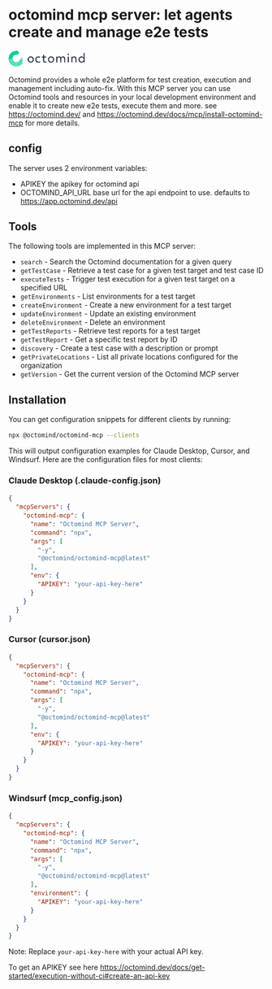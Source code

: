 # octomind mcp server: let agents create and manage e2e tests

<img src="images/light.svg" alt="Octomind Logo" width="150">

Octomind provides a whole e2e platform for test creation, execution and management including auto-fix.
With this MCP server you can use Octomind tools and resources in your local development environment and 
enable it to create new e2e tests, execute them and more. see https://octomind.dev/ and 
https://octomind.dev/docs/mcp/install-octomind-mcp for more details.

## config

The server uses 2 environment variables:

- APIKEY the apikey for octomind api
- OCTOMIND_API_URL  base url for the api endpoint to use. defaults to https://app.octomind.dev/api

## Tools

The following tools are implemented in this MCP server:

- `search` - Search the Octomind documentation for a given query
- `getTestCase` - Retrieve a test case for a given test target and test case ID
- `executeTests` - Trigger test execution for a given test target on a specified URL
- `getEnvironments` - List environments for a test target
- `createEnvironment` - Create a new environment for a test target
- `updateEnvironment` - Update an existing environment
- `deleteEnvironment` - Delete an environment
- `getTestReports` - Retrieve test reports for a test target
- `getTestReport` - Get a specific test report by ID
- `discovery` - Create a test case with a description or prompt
- `getPrivateLocations` - List all private locations configured for the organization
- `getVersion` - Get the current version of the Octomind MCP server

## Installation

You can get configuration snippets for different clients by running:

```bash
npx @octomind/octomind-mcp --clients
```

This will output configuration examples for Claude Desktop, Cursor, and Windsurf. Here are the configuration files for most clients:

### Claude Desktop (.claude-config.json)
```json
{
  "mcpServers": {
    "octomind-mcp": {
      "name": "Octomind MCP Server",
      "command": "npx",
      "args": [
        "-y",
        "@octomind/octomind-mcp@latest"
      ],
      "env": {
        "APIKEY": "your-api-key-here"
      }
    }
  }
}
```

### Cursor (cursor.json)
```json
{
  "mcpServers": {
    "octomind-mcp": {
      "name": "Octomind MCP Server",
      "command": "npx",
      "args": [
        "-y",
        "@octomind/octomind-mcp@latest"
      ],
      "env": {
        "APIKEY": "your-api-key-here"
      }
    }
  }
}
```

### Windsurf (mcp_config.json)
```json
{
  "mcpServers": {
    "octomind-mcp": {
      "name": "Octomind MCP Server",
      "command": "npx",
      "args": [
        "-y",
        "@octomind/octomind-mcp@latest"
      ],
      "environment": {
        "APIKEY": "your-api-key-here"
      }
    }
  }
}
```

Note: Replace `your-api-key-here` with your actual API key.

To get an APIKEY see here https://octomind.dev/docs/get-started/execution-without-ci#create-an-api-key